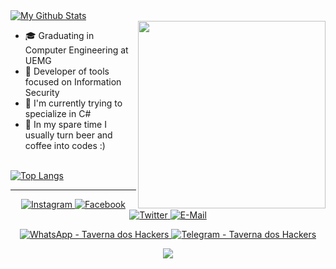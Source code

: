 <div>
    <a href="#">
        <img alt="My Github Stats" src="https://github-readme-stats.vercel.app/api?username=ygorsimoes&show_icons=true&theme=radical"/>
    </a>
</div>

<img align="right" src="https://raw.githubusercontent.com/MicaelliMedeiros/micaellimedeiros/master/image/computer-illustration.png" width="300"/>

- 🎓 Graduating in Computer Engineering at UEMG
- 🔐 Developer of tools focused on Information Security
- 🌱 I'm currently trying to specialize in C#
- 🍺 In my spare time I usually turn beer and coffee into codes :)

<br/>
<div>
    <a href="#">
        <img alt="Top Langs" src="https://github-readme-stats.vercel.app/api/top-langs/?username=ygorsimoes&hide=html&layout=compact&theme=radical"/>
    </a>
</div>

<hr>

<p align="center">
    <a href="https://www.instagram.com/ygorsimoesme">
        <img alt="Instagram" src="https://img.shields.io/badge/Instagram-grey?style=flat-square&logo=instagram"/>
    </a>
    <a href="https://www.facebook.com/ygorsimoesme">
        <img alt="Facebook" src="https://img.shields.io/badge/Facebook-grey?style=flat-square&logo=facebook"/>
    </a>
    <a href="https://twitter.com/ygorsimoesme">
        <img alt="Twitter" src="https://img.shields.io/badge/Twitter-grey?style=flat-square&logo=twitter"/>
    </a>
    <a href="mailto:contato.ygorsimoes@gmail.com">
        <img alt="E-Mail" src="https://img.shields.io/badge/E--Mail-grey?style=flat-square&logo=gmail"/>
    </a>
    <p align="center">
        <a href="https://chat.whatsapp.com/F4qgcO7nC7s0gFtIngm65I">
            <img alt="WhatsApp - Taverna dos Hackers" src="https://img.shields.io/badge/WhatsApp-Taverna%20Dos%20Hackers-brightgreen?style=for-the-badge&logo=whatsapp"/>
        </a>
        <a href="https://t.me/joinchat/GzqGiYBPyEAJELJx">
            <img alt="Telegram - Taverna dos Hackers" src="https://img.shields.io/badge/Telegram-Taverna Dos Hackers-blue?style=for-the-badge&logo=telegram"/>
        </a>
    </p>
</p>

<div align="center">
    <img src="https://imgur.com/rilHVxA.png">
</div>
